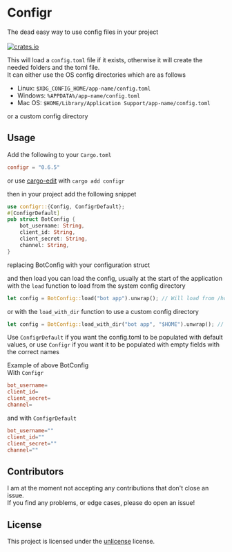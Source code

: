 # Configr
The dead easy way to use config files in your project\
\
[![crates.io](https://img.shields.io/crates/v/configr.svg)](https://crates.io/crates/configr)

This will load a `config.toml` file if it exists, otherwise it will 
create the needed folders and the toml file.\
It can either use the OS config directories which are as follows
 - Linux: `$XDG_CONFIG_HOME/app-name/config.toml`
 - Windows: `%APPDATA%/app-name/config.toml`
 - Mac OS: `$HOME/Library/Application Support/app-name/config.toml`
 
or a custom config directory

## Usage
Add the following to your `Cargo.toml`
```toml
configr = "0.6.5"
```
or use [cargo-edit](https://github.com/killercup/cargo-edit/) with 
`cargo add configr`

then in your project add the following snippet
```rust
use configr::{Config, ConfigrDefault};
#[ConfigrDefault]
pub struct BotConfig {
    bot_username: String,
    client_id: String,
    client_secret: String,
    channel: String,
}
```
replacing BotConfig with your configuration struct

and then load you can load the config, usually at the start of the 
application with the `load` function to load from the system config 
directory
```rust
let config = BotConfig::load("bot app").unwrap(); // Will load from /home/USER/.config/bot-app/config.toml
```
or with the `load_with_dir` function to use a custom config directory
```rust
let config = BotConfig::load_with_dir("bot app", "$HOME").unwrap(); // Will load from /home/USER/bot-app/config.toml
```

Use `ConfigrDefault` if you want the config.toml to be populated with 
default values, or use `Configr` if you want it to be populated with 
empty fields with the correct names

Example of above BotConfig\
With `Configr`
```toml
bot_username=
client_id=
client_secret=
channel=
```
and with `ConfigrDefault`
```toml
bot_username=""
client_id=""
client_secret=""
channel=""
```

## Contributors
I am at the moment not accepting any contributions that don't close an issue.\
If you find any problems, or edge cases, please do open an issue!

## License
This project is licensed under the [unlicense](https://unlicense.org/) license.